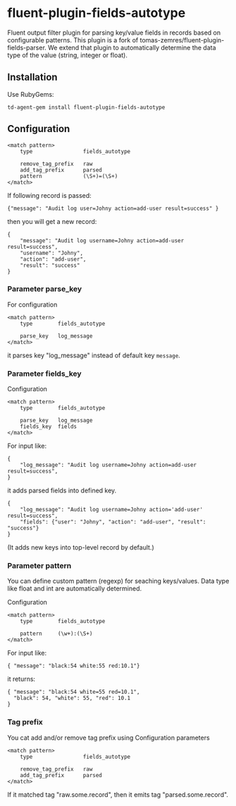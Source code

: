 fluent-plugin-fields-autotype
===========================

Fluent output filter plugin for parsing key/value fields in records
based on configurable patterns. This plugin is a fork of tomas-zemres/fluent-plugin-fields-parser. We extend that plugin to automatically determine the data type of the value (string, integer or float).

## Installation

Use RubyGems:

    td-agent-gem install fluent-plugin-fields-autotype

## Configuration

    <match pattern>
        type                fields_autotype

        remove_tag_prefix   raw
        add_tag_prefix      parsed
        pattern             (\S+)=(\S+)
    </match>

If following record is passed:

```
{"message": "Audit log user=Johny action=add-user result=success" }
```

then you will get a new record:

```
{
    "message": "Audit log username=Johny action=add-user result=success",
    "username": "Johny",
    "action": "add-user",
    "result": "success"
}
```

### Parameter parse_key

For configuration

    <match pattern>
        type        fields_autotype

        parse_key   log_message
    </match>

it parses key "log_message" instead of default key `message`.

### Parameter fields_key

Configuration

    <match pattern>
        type        fields_autotype

        parse_key   log_message
        fields_key  fields
    </match>

For input like:

```
{
    "log_message": "Audit log username=Johny action=add-user result=success",
}
```

it adds parsed fields into defined key.

```
{
    "log_message": "Audit log username=Johny action='add-user' result=success",
    "fields": {"user": "Johny", "action": "add-user", "result": "success"}
}
```

(It adds new keys into top-level record by default.)

### Parameter pattern

You can define custom pattern (regexp) for seaching keys/values. Data type like float and int are automatically determined.

Configuration

    <match pattern>
        type        fields_autotype

        pattern     (\w+):(\S+)
    </match>

For input like:
```
{ "message": "black:54 white:55 red:10.1"}
```

it returns:

```
{ "message": "black:54 white=55 red=10.1",
  "black": 54, "white": 55, "red": 10.1
}
```

### Tag prefix

You cat add and/or remove tag prefix using Configuration parameters

    <match pattern>
        type                fields_autotype

        remove_tag_prefix   raw
        add_tag_prefix      parsed
    </match>

If it matched tag "raw.some.record", then it emits tag "parsed.some.record".


